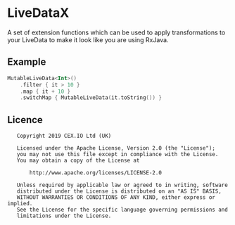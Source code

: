 # LiveDataX

A set of extension functions which can be used to apply transformations to your LiveData to make it look like you are using RxJava.

## Example
```kotlin
MutableLiveData<Int>()
    .filter { it > 10 }
    .map { it + 10 }
    .switchMap { MutableLiveData(it.toString()) }
```

## Licence

```
   Copyright 2019 CEX.​IO Ltd (UK)

   Licensed under the Apache License, Version 2.0 (the "License");
   you may not use this file except in compliance with the License.
   You may obtain a copy of the License at

       http://www.apache.org/licenses/LICENSE-2.0

   Unless required by applicable law or agreed to in writing, software
   distributed under the License is distributed on an "AS IS" BASIS,
   WITHOUT WARRANTIES OR CONDITIONS OF ANY KIND, either express or implied.
   See the License for the specific language governing permissions and
   limitations under the License.
```
